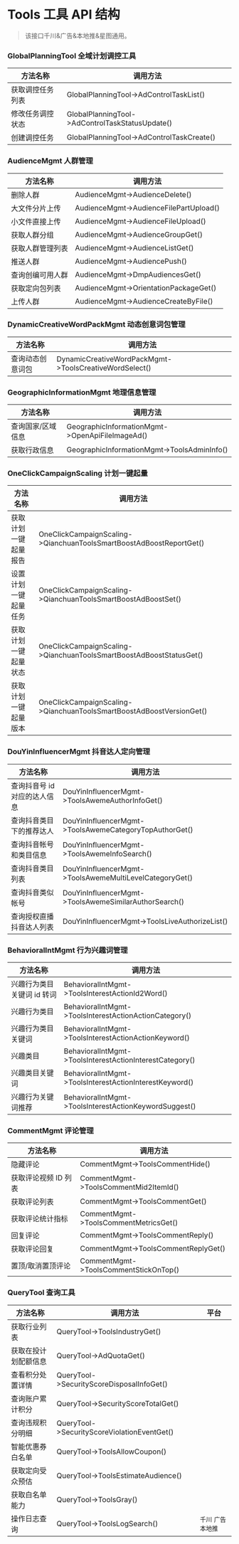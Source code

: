 # Tools 工具 API 结构

> 该接口千川&广告&本地推&星图通用。

### GlobalPlanningTool 全域计划调控工具

| 方法名称         | 调用方法                                        |
| ---------------- | ----------------------------------------------- |
| 获取调控任务列表 | GlobalPlanningTool->AdControlTaskList()         |
| 修改任务调控状态 | GlobalPlanningTool->AdControlTaskStatusUpdate() |
| 创建调控任务     | GlobalPlanningTool->AdControlTaskCreate()       |

### AudienceMgmt 人群管理

| 方法名称         | 调用方法                               |
| ---------------- | -------------------------------------- |
| 删除人群         | AudienceMgmt->AudienceDelete()         |
| 大文件分片上传   | AudienceMgmt->AudienceFilePartUpload() |
| 小文件直接上传   | AudienceMgmt->AudienceFileUpload()     |
| 获取人群分组     | AudienceMgmt->AudienceGroupGet()       |
| 获取人群管理列表 | AudienceMgmt->AudienceListGet()        |
| 推送人群         | AudienceMgmt->AudiencePush()           |
| 查询创编可用人群 | AudienceMgmt->DmpAudiencesGet()        |
| 获取定向包列表   | AudienceMgmt->OrientationPackageGet()  |
| 上传人群         | AudienceMgmt->AudienceCreateByFile()   |

### DynamicCreativeWordPackMgmt 动态创意词包管理

| 方法名称         | 调用方法                                               |
| ---------------- | ------------------------------------------------------ |
| 查询动态创意词包 | DynamicCreativeWordPackMgmt->ToolsCreativeWordSelect() |

### GeographicInformationMgmt 地理信息管理

| 方法名称          | 调用方法                                        |
| ----------------- | ----------------------------------------------- |
| 查询国家/区域信息 | GeographicInformationMgmt->OpenApiFileImageAd() |
| 获取行政信息      | GeographicInformationMgmt->ToolsAdminInfo()     |

### OneClickCampaignScaling 计划一键起量

| 方法名称             | 调用方法                                                             |
| -------------------- | -------------------------------------------------------------------- |
| 获取计划一键起量报告 | OneClickCampaignScaling->QianchuanToolsSmartBoostAdBoostReportGet()  |
| 设置计划一键起量任务 | OneClickCampaignScaling->QianchuanToolsSmartBoostAdBoostSet()        |
| 获取计划一键起量状态 | OneClickCampaignScaling->QianchuanToolsSmartBoostAdBoostStatusGet()  |
| 获取计划一键起量版本 | OneClickCampaignScaling->QianchuanToolsSmartBoostAdBoostVersionGet() |

### DouYinInfluencerMgmt 抖音达人定向管理

| 方法名称                     | 调用方法                                                |
| ---------------------------- | ------------------------------------------------------- |
| 查询抖音号 id 对应的达人信息 | DouYinInfluencerMgmt->ToolsAwemeAuthorInfoGet()         |
| 查询抖音类目下的推荐达人     | DouYinInfluencerMgmt->ToolsAwemeCategoryTopAuthorGet()  |
| 查询抖音帐号和类目信息       | DouYinInfluencerMgmt->ToolsAwemeInfoSearch()            |
| 查询抖音类目列表             | DouYinInfluencerMgmt->ToolsAwemeMultiLevelCategoryGet() |
| 查询抖音类似帐号             | DouYinInfluencerMgmt->ToolsAwemeSimilarAuthorSearch()   |
| 查询授权直播抖音达人列表     | DouYinInfluencerMgmt->ToolsLiveAuthorizeList()          |

### BehavioralIntMgmt 行为兴趣词管理

| 方法名称                   | 调用方法                                                 |
| -------------------------- | -------------------------------------------------------- |
| 兴趣行为类目关键词 id 转词 | BehavioralIntMgmt->ToolsInterestActionId2Word()          |
| 兴趣行为类目               | BehavioralIntMgmt->ToolsInterestActionActionCategory()   |
| 兴趣行为类目关键词         | BehavioralIntMgmt->ToolsInterestActionActionKeyword()    |
| 兴趣类目                   | BehavioralIntMgmt->ToolsInterestActionInterestCategory() |
| 兴趣类目关键词             | BehavioralIntMgmt->ToolsInterestActionInterestKeyword()  |
| 兴趣行为关键词推荐         | BehavioralIntMgmt->ToolsInterestActionKeywordSuggest()   |

### CommentMgmt 评论管理

| 方法名称             | 调用方法                              |
| -------------------- | ------------------------------------- |
| 隐藏评论             | CommentMgmt->ToolsCommentHide()       |
| 获取评论视频 ID 列表 | CommentMgmt->ToolsCommentMid2ItemId() |
| 获取评论列表         | CommentMgmt->ToolsCommentGet()        |
| 获取评论统计指标     | CommentMgmt->ToolsCommentMetricsGet() |
| 回复评论             | CommentMgmt->ToolsCommentReply()      |
| 获取评论回复         | CommentMgmt->ToolsCommentReplyGet()   |
| 置顶/取消置顶评论    | CommentMgmt->ToolsCommentStickOnTop() |

### QueryTool 查询工具

| 方法名称             | 调用方法                                    | 平台                    |
| -------------------- | ------------------------------------------- | ----------------------- |
| 获取行业列表         | QueryTool->ToolsIndustryGet()               |                         |
| 获取在投计划配额信息 | QueryTool->AdQuotaGet()                     |                         |
| 查看积分处置详情     | QueryTool->SecurityScoreDisposalInfoGet()   |                         |
| 查询账户累计积分     | QueryTool->SecurityScoreTotalGet()          |                         |
| 查询违规积分明细     | QueryTool->SecurityScoreViolationEventGet() |                         |
| 智能优惠券白名单     | QueryTool->ToolsAllowCoupon()               |                         |
| 获取定向受众预估     | QueryTool->ToolsEstimateAudience()          |                         |
| 获取白名单能力       | QueryTool->ToolsGray()                      |                         |
| 操作日志查询         | QueryTool->ToolsLogSearch()                 | `千川` `广告` `本地推 ` |

